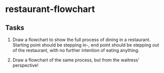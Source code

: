 # restaurant-flowchart
## Tasks

1. Draw a flowchart to show the full process of dining in a restaurant. Starting point should be stepping  in-, end point should be stepping out of the restaurant, with no further intention of eating anything.

2. Draw a flowchart of the same process, but from the waitress' perspective!
    